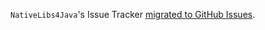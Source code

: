 `NativeLibs4Java`'s Issue Tracker [migrated to GitHub Issues](https://github.com/ochafik/nativelibs4java/issues?sort=created&direction=desc&state=open).